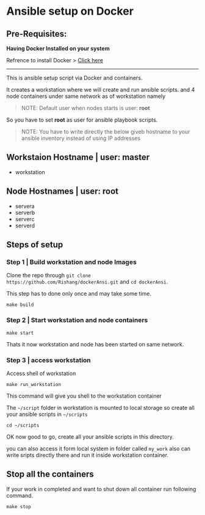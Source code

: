 
# Ansible setup on Docker

## Pre-Requisites:

**Having Docker Installed on your system**

Refrence to install Docker > [Click here](https://docs.docker.com/engine/install/)

------

This is ansible setup script via Docker and containers.

It creates a workstation where we will create and run ansible scripts.
and 4 node containers under same network as of workstation namely

>NOTE: Default user when nodes starts is user: **root**

So you have to set **root** as user for ansible playbook scripts.

>NOTE: You have to write directly the below giveb hostname to your ansible inventory instead of using  IP addresses

## **Workstaion Hostname | user: master**

- workstation

## **Node Hostnames | user: root**

- servera
- serverb
- serverc
- serverd

## Steps of setup

### Step 1 | Build workstation and node Images

Clone the repo through `git clone https://github.com/Rishang/dockerAnsi.git` and `cd dockerAnsi`.

This step has to done only once and may take some time.

    make build

### Step 2 | Start workstation and node containers

    make start

Thats it now workstation and node has been started on same network.

### Step 3 | access workstation

Access shell of workstation

    make run_workstation

This command will give you shell to the workstation container

The `~/script` folder in workstation is mounted to local storage so create all your ansible scripts in `~/scripts`

    cd ~/scripts

OK now good to go, create all your ansible scripts in this directory.

you can also access it form local system in folder called `my_work` also can write sripts directly there and run it inside workstation container.

## Stop all the containers

If your work in completed and want to shut down all container run following command.

    make stop
